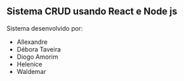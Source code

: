 ## Sistema CRUD usando React e Node js

Sistema desenvolvido por:
- Allexandre
- Débora Taveira
- Diogo Amorim
- Helenice
- Waldemar